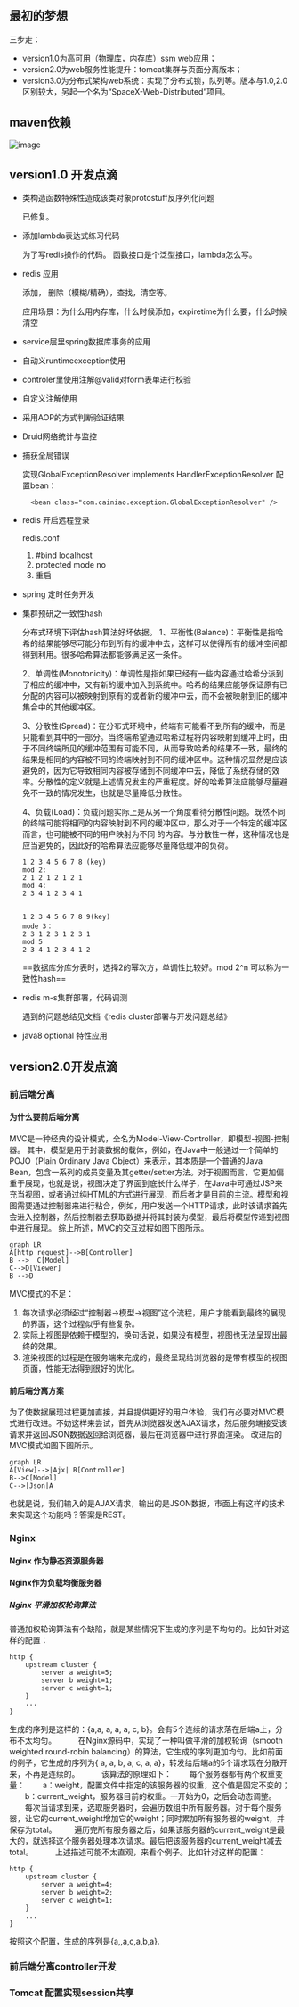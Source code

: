 ## 最初的梦想
三步走：
- version1.0为高可用（物理库，内存库）ssm web应用；
- version2.0为web服务性能提升：tomcat集群与页面分离版本；
- version3.0为分布式架构web系统：实现了分布式锁，队列等。版本与1.0,2.0区别较大，另起一个名为“SpaceX-Web-Distributed”项目。
## maven依赖
![image](https://github.com/leoge0113/elegant_ssm/blob/master/image/SpaceX_Web.jpg)

## version1.0 开发点滴
- 类构造函数特殊性造成该类对象protostuff反序列化问题

    已修复。
- 添加lambda表达式练习代码

    为了写redis操作的代码。
    函数接口是个泛型接口，lambda怎么写。
- redis 应用

    添加，
    删除（模糊/精确），查找，清空等。
    
    应用场景：为什么用内存库，什么时候添加，expiretime为什么要，什么时候清空
- service层里spring数据库事务的应用
- 自动义runtimeexception使用
- controler里使用注解@valid对form表单进行校验
- 自定义注解使用
- 采用AOP的方式判断验证结果
- Druid网络统计与监控
- 捕获全局错误

    实现GlobalExceptionResolver implements HandlerExceptionResolver 
    配置bean：
    <!--全局异常捕捉 -->
        <bean class="com.cainiao.exception.GlobalExceptionResolver" />
- redis 开启远程登录
    
    redis.conf
    1. \#bind localhost
    2. protected mode no
    3. 重启  
- spring 定时任务开发
- 集群预研之一致性hash

    分布式环境下评估hash算法好坏依据。
    1、平衡性(Balance)：平衡性是指哈希的结果能够尽可能分布到所有的缓冲中去，这样可以使得所有的缓冲空间都得到利用。很多哈希算法都能够满足这一条件。
    
    2、单调性(Monotonicity)：单调性是指如果已经有一些内容通过哈希分派到了相应的缓冲中，又有新的缓冲加入到系统中。哈希的结果应能够保证原有已分配的内容可以被映射到原有的或者新的缓冲中去，而不会被映射到旧的缓冲集合中的其他缓冲区。 
    
    3、分散性(Spread)：在分布式环境中，终端有可能看不到所有的缓冲，而是只能看到其中的一部分。当终端希望通过哈希过程将内容映射到缓冲上时，由于不同终端所见的缓冲范围有可能不同，从而导致哈希的结果不一致，最终的结果是相同的内容被不同的终端映射到不同的缓冲区中。这种情况显然是应该避免的，因为它导致相同内容被存储到不同缓冲中去，降低了系统存储的效率。分散性的定义就是上述情况发生的严重程度。好的哈希算法应能够尽量避免不一致的情况发生，也就是尽量降低分散性。 
    
    4、负载(Load)：负载问题实际上是从另一个角度看待分散性问题。既然不同的终端可能将相同的内容映射到不同的缓冲区中，那么对于一个特定的缓冲区而言，也可能被不同的用户映射为不同 的内容。与分散性一样，这种情况也是应当避免的，因此好的哈希算法应能够尽量降低缓冲的负荷。
    
    ```
    1 2 3 4 5 6 7 8 (key)
    mod 2:
    2 1 2 1 2 1 2 1
    mod 4:
    2 3 4 1 2 3 4 1
    
    
    1 2 3 4 5 6 7 8 9(key)
    mode 3：
    2 3 1 2 3 1 2 3 1
    mod 5
    2 3 4 1 2 3 4 1 2
    ```
    ==数据库分库分表时，选择2的幂次方，单调性比较好。mod 2^n 可以称为一致性hash==

-  redis m-s集群部署，代码调测
   
   遇到的问题总结见文档《redis cluster部署与开发问题总结》
- java8 optional 特性应用 

## version2.0开发点滴
### 前后端分离

#### 为什么要前后端分离
MVC是一种经典的设计模式，全名为Model-View-Controller，即模型-视图-控制器。
其中，模型是用于封装数据的载体，例如，在Java中一般通过一个简单的POJO（Plain Ordinary Java Object）来表示，其本质是一个普通的Java Bean，包含一系列的成员变量及其getter/setter方法。对于视图而言，它更加偏重于展现，也就是说，视图决定了界面到底长什么样子，在Java中可通过JSP来充当视图，或者通过纯HTML的方式进行展现，而后者才是目前的主流。模型和视图需要通过控制器来进行粘合，例如，用户发送一个HTTP请求，此时该请求首先会进入控制器，然后控制器去获取数据并将其封装为模型，最后将模型传递到视图中进行展现。
综上所述，MVC的交互过程如图下图所示。
```
graph LR
A[http request]-->B[Controller]
B -->  C[Model]
C-->D[Viewer]
B -->D

```
MVC模式的不足：
1. 每次请求必须经过“控制器->模型->视图”这个流程，用户才能看到最终的展现的界面，这个过程似乎有些复杂。
2. 实际上视图是依赖于模型的，换句话说，如果没有模型，视图也无法呈现出最终的效果。
3. 渲染视图的过程是在服务端来完成的，最终呈现给浏览器的是带有模型的视图页面，性能无法得到很好的优化。

#### 前后端分离方案

为了使数据展现过程更加直接，并且提供更好的用户体验，我们有必要对MVC模式进行改进。不妨这样来尝试，首先从浏览器发送AJAX请求，然后服务端接受该请求并返回JSON数据返回给浏览器，最后在浏览器中进行界面渲染。
改进后的MVC模式如图下图所示。

```
graph LR
A[View]-->|Ajx| B[Controller] 
B-->C[Model]
C-->|Json|A
```
也就是说，我们输入的是AJAX请求，输出的是JSON数据，市面上有这样的技术来实现这个功能吗？答案是REST。

### Nginx
#### Nginx 作为静态资源服务器
#### Nginx作为负载均衡服务器
##### Nginx 平滑加权轮询算法
普通加权轮询算法有个缺陷，就是某些情况下生成的序列是不均匀的。比如针对这样的配置：
```
http {    
    upstream cluster {    
        server a weight=5;    
        server b weight=1;    
        server c weight=1;    
    }    
    ...  
}   
```
生成的序列是这样的：{a,a, a, a, a, c, b}。会有5个连续的请求落在后端a上，分布不太均匀。
 
　　在Nginx源码中，实现了一种叫做平滑的加权轮询（smooth weighted round-robin balancing）的算法，它生成的序列更加均匀。比如前面的例子，它生成的序列为{ a, a, b, a, c, a, a}，转发给后端a的5个请求现在分散开来，不再是连续的。
 
　　该算法的原理如下：
　　每个服务器都有两个权重变量：
　　a：weight，配置文件中指定的该服务器的权重，这个值是固定不变的；
　　b：current_weight，服务器目前的权重。一开始为0，之后会动态调整。
 
　　每次当请求到来，选取服务器时，会遍历数组中所有服务器。对于每个服务器，让它的current_weight增加它的weight；同时累加所有服务器的weight，并保存为total。
　　遍历完所有服务器之后，如果该服务器的current_weight是最大的，就选择这个服务器处理本次请求。最后把该服务器的current_weight减去total。
 
　　上述描述可能不太直观，来看个例子。比如针对这样的配置：
```
http {    
    upstream cluster {    
        server a weight=4;    
        server b weight=2;    
        server c weight=1;    
    }    
    ...  
}   
```
按照这个配置，生成的序列是{a,,a,c,a,b,a}.
### 前后端分离controller开发
### Tomcat 配置实现session共享
